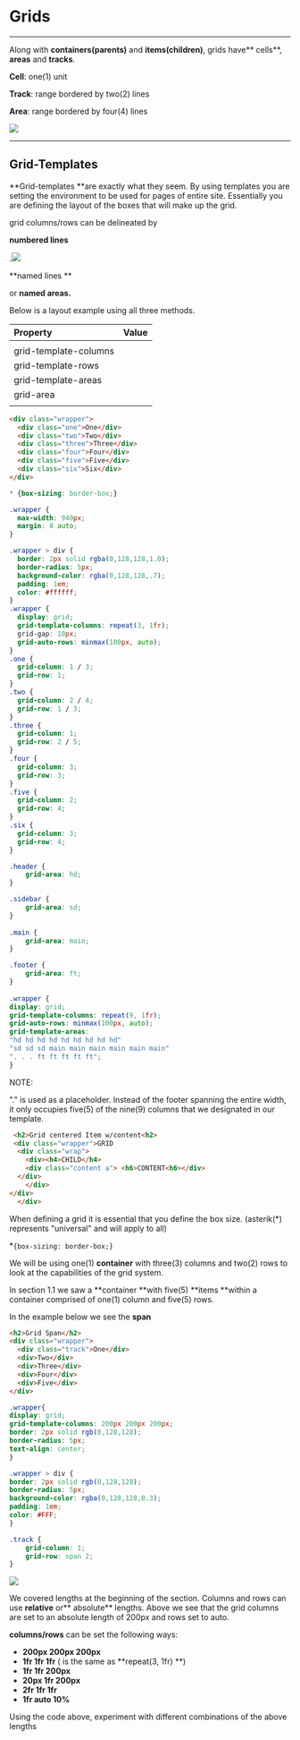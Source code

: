 # Grids

---

Along with **containers\(parents\)** and **items\(children\)**, grids have** cells**, **areas** and **tracks**.

**Cell**: one\(1\) unit

**Track**: range bordered by two\(2\) lines

**Area**: range bordered by four\(4\) lines

![](/docs/0.1_flexbox_grids/FBassets/CSS/grid_specs.svg)

---

## Grid-Templates

**Grid-templates **are exactly what they seem. By using templates you are setting the environment to be used for pages of entire site.  Essentially you are defining the layout of the boxes that will make up the grid.

grid columns/rows can be delineated by

**numbered lines**

.![](/docs/0.1_flexbox_grids/FBassets/CSS/num_lines.svg)

**named lines **



or **named areas.**



Below is a layout example using all three methods. 

| Property | Value |
| :--- | :--- |
|  |  |
| grid-template-columns |  |
| grid-template-rows |  |
| grid-template-areas |  |
| grid-area |  |
|  |  |

```html
<div class="wrapper">
  <div class="one">One</div>
  <div class="two">Two</div>
  <div class="three">Three</div>
  <div class="four">Four</div>
  <div class="five">Five</div>
  <div class="six">Six</div>
</div>
```

```css
* {box-sizing: border-box;}

.wrapper {
  max-width: 940px;
  margin: 0 auto;
}
```

```css
.wrapper > div {
  border: 2px solid rgba(0,128,128,1.0);
  border-radius: 5px;
  background-color: rgba(0,128,128,.7);
  padding: 1em;
  color: #ffffff;
}
.wrapper {
  display: grid;
  grid-template-columns: repeat(3, 1fr);
  grid-gap: 10px;
  grid-auto-rows: minmax(100px, auto);
}
.one {
  grid-column: 1 / 3;
  grid-row: 1;
}
.two { 
  grid-column: 2 / 4;
  grid-row: 1 / 3;
}
.three {
  grid-column: 1;
  grid-row: 2 / 5;
}
.four {
  grid-column: 3;
  grid-row: 3;
}
.five {
  grid-column: 2;
  grid-row: 4;
}
.six {
  grid-column: 3;
  grid-row: 4;
}
```

```css
.header {
    grid-area: hd;
}

.sidebar {  
    grid-area: sd;
}
        
.main {
    grid-area: main;
}

.footer {
    grid-area: ft;
}                                
                    
.wrapper {
display: grid;
grid-template-columns: repeat(9, 1fr);
grid-auto-rows: minmax(100px, auto);
grid-template-areas:
"hd hd hd hd hd hd hd hd hd"
"sd sd sd main main main main main main"
". . . ft ft ft ft ft";
}
```

NOTE:

"." is used as a placeholder.  Instead of the footer spanning the entire width, it only occupies five\(5\) of the nine\(9\) columns that we designated in our template. 

```html
 <h2>Grid centered Item w/content<h2>
 <div class="wrapper">GRID
  <div class="wrap">
    <div><h4>CHILD</h4>
    <div class="content a"> <h6>CONTENT<h6></div>
  </div>
    </div>
</div>
  </div>
```

When defining a grid it is essential that you define the box size. \(asterik\(\*\) represents "universal" and will apply to all\)

\*`{box-sizing: border-box;}`

We will be using one\(1\) **container** with three\(3\) columns and two\(2\) rows to look at the capabilities of the grid system.

In section 1.1 we saw a **container **with five\(5\) **items **within a container comprised of one\(1\) column and five\(5\) rows.



In the example below we see the **span** 

```html
<h2>Grid Span</h2>
<div class="wrapper">
  <div class="track">One</div>
  <div>Two</div>
  <div>Three</div>
  <div>Four</div>
  <div>Five</div>
</div>
```

```css
.wrapper{
display: grid;
grid-template-columns: 200px 200px 200px;
border: 2px solid rgb(0,128,128);
border-radius: 5px;
text-align: center;
}

.wrapper > div {
border: 2px solid rgb(0,128,128);
border-radius: 5px;
background-color: rgba(0,128,128,0.3);
padding: 1em;
color: #FFF;
}

.track {
    grid-column: 1;
    grid-row: span 2;
}
```

![](/assets/2018-03-30_16h22_40.png)

We covered lengths at the beginning of the section.  Columns and rows can use **relative** or** absolute** lengths.  Above we see that the grid columns are set to an absolute length of 200px and rows set to auto.

**columns/rows** can be set the following ways:

* **200px 200px 200px**
* **1fr 1fr 1fr** \( is the same as **repeat\(3, 1fr\) **\)
* **1fr 1fr 200px**
* **20px 1fr 200px**
* **2fr 1fr 1fr**
* **1fr auto 10%**

Using the code above, experiment with different combinations of the above lengths

## 

## 



